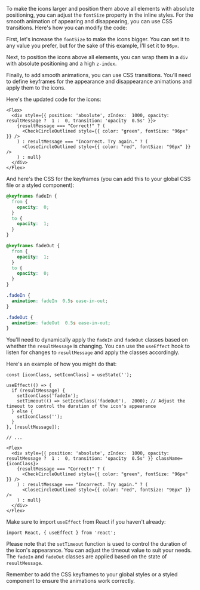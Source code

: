 To make the icons larger and position them above all elements with absolute positioning, you can adjust the `fontSize` property in the inline styles. For the smooth animation of appearing and disappearing, you can use CSS transitions. Here's how you can modify the code:

First, let's increase the `fontSize` to make the icons bigger. You can set it to any value you prefer, but for the sake of this example, I'll set it to `96px`.

Next, to position the icons above all elements, you can wrap them in a `div` with absolute positioning and a high `z-index`.

Finally, to add smooth animations, you can use CSS transitions. You'll need to define keyframes for the appearance and disappearance animations and apply them to the icons.

Here's the updated code for the icons:

```tsx
<Flex>
  <div style={{ position: 'absolute', zIndex:  1000, opacity: resultMessage ?  1 :  0, transition: 'opacity  0.5s' }}>
    {resultMessage === "Correct!" ? (
      <CheckCircleOutlined style={{ color: "green", fontSize: "96px" }} />
    ) : resultMessage === "Incorrect. Try again." ? (
      <CloseCircleOutlined style={{ color: "red", fontSize: "96px" }} />
    ) : null}
  </div>
</Flex>
```

And here's the CSS for the keyframes (you can add this to your global CSS file or a styled component):

```css
@keyframes fadeIn {
  from {
    opacity:  0;
  }
  to {
    opacity:  1;
  }
}

@keyframes fadeOut {
  from {
    opacity:  1;
  }
  to {
    opacity:  0;
  }
}

.fadeIn {
  animation: fadeIn  0.5s ease-in-out;
}

.fadeOut {
  animation: fadeOut  0.5s ease-in-out;
}
```

You'll need to dynamically apply the `fadeIn` and `fadeOut` classes based on whether the `resultMessage` is changing. You can use the `useEffect` hook to listen for changes to `resultMessage` and apply the classes accordingly.

Here's an example of how you might do that:

```tsx
const [iconClass, setIconClass] = useState('');

useEffect(() => {
  if (resultMessage) {
    setIconClass('fadeIn');
    setTimeout(() => setIconClass('fadeOut'),  2000); // Adjust the timeout to control the duration of the icon's appearance
  } else {
    setIconClass('');
  }
}, [resultMessage]);

// ...

<Flex>
  <div style={{ position: 'absolute', zIndex:  1000, opacity: resultMessage ?  1 :  0, transition: 'opacity  0.5s' }} className={iconClass}>
    {resultMessage === "Correct!" ? (
      <CheckCircleOutlined style={{ color: "green", fontSize: "96px" }} />
    ) : resultMessage === "Incorrect. Try again." ? (
      <CloseCircleOutlined style={{ color: "red", fontSize: "96px" }} />
    ) : null}
  </div>
</Flex>
```

Make sure to import `useEffect` from React if you haven't already:

```tsx
import React, { useEffect } from 'react';
```

Please note that the `setTimeout` function is used to control the duration of the icon's appearance. You can adjust the timeout value to suit your needs. The `fadeIn` and `fadeOut` classes are applied based on the state of `resultMessage`.

Remember to add the CSS keyframes to your global styles or a styled component to ensure the animations work correctly.